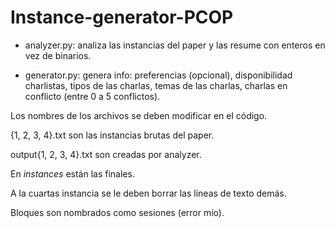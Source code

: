 # Instance-generator-PCOP

* analyzer.py: analiza las instancias del paper y las resume con enteros en vez de binarios.
 
* generator.py: genera info: preferencias (opcional), disponibilidad charlistas, tipos de las charlas, temas de las charlas, charlas en conflicto (entre 0 a 5 conflictos).

Los nombres de los archivos se deben modificar en el código.

{1, 2, 3, 4}.txt son las instancias brutas del paper.

output{1, 2, 3, 4}.txt son creadas por analyzer.

En _instances_ están las finales.

A la cuartas instancia se le deben borrar las líneas de texto demás.

Bloques son nombrados como sesiones (error mío).
